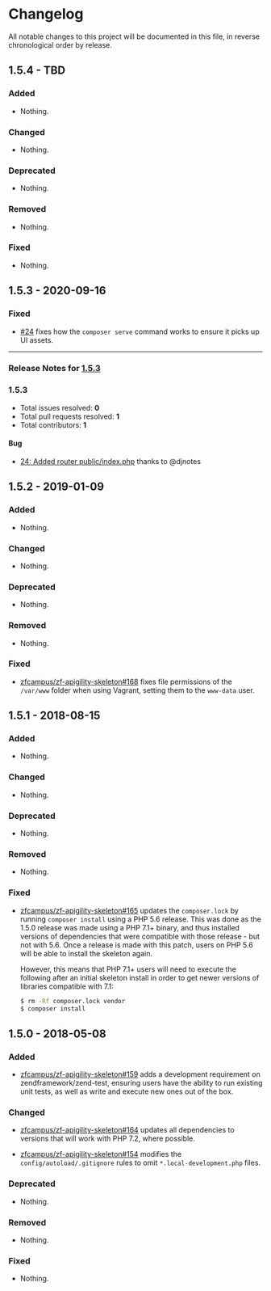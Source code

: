 # Changelog

All notable changes to this project will be documented in this file, in reverse chronological order by release.

## 1.5.4 - TBD

### Added

- Nothing.

### Changed

- Nothing.

### Deprecated

- Nothing.

### Removed

- Nothing.

### Fixed

- Nothing.

## 1.5.3 - 2020-09-16

### Fixed

- [#24](https://github.com/laminas-api-tools/api-tools-skeleton/pull/24) fixes how the `composer serve` command works to ensure it picks up UI assets.


-----

### Release Notes for [1.5.3](https://github.com/laminas-api-tools/api-tools-skeleton/milestone/1)



### 1.5.3

- Total issues resolved: **0**
- Total pull requests resolved: **1**
- Total contributors: **1**

#### Bug

 - [24: Added router public/index.php](https://github.com/laminas-api-tools/api-tools-skeleton/pull/24) thanks to @djnotes

## 1.5.2 - 2019-01-09

### Added

- Nothing.

### Changed

- Nothing.

### Deprecated

- Nothing.

### Removed

- Nothing.

### Fixed

- [zfcampus/zf-apigility-skeleton#168](https://github.com/zfcampus/zf-apigility-skeleton/pull/168) fixes file permissions of the `/var/www` folder when using Vagrant,
  setting them to the `www-data` user.

## 1.5.1 - 2018-08-15

### Added

- Nothing.

### Changed

- Nothing.

### Deprecated

- Nothing.

### Removed

- Nothing.

### Fixed

- [zfcampus/zf-apigility-skeleton#165](https://github.com/zfcampus/zf-apigility-skeleton/pull/165) updates the `composer.lock` by running `composer install` using a
  PHP 5.6 release.  This was done as the 1.5.0 release was made using a PHP 7.1+
  binary, and thus installed versions of dependencies that were compatible with
  those release - but not with 5.6.  Once a release is made with this patch,
  users on PHP 5.6 will be able to install the skeleton again.
  
  However, this means that PHP 7.1+ users will need to execute the following
  after an initial skeleton install in order to get newer versions of libraries
  compatible with 7.1:
  
  ```bash
  $ rm -Rf composer.lock vendor
  $ composer install
  ```

## 1.5.0 - 2018-05-08

### Added

- [zfcampus/zf-apigility-skeleton#159](https://github.com/zfcampus/zf-apigility-skeleton/pull/159) adds a development requirement on zendframework/zend-test, ensuring users
  have the ability to run existing unit tests, as well as write and execute new ones out of the box.

### Changed

- [zfcampus/zf-apigility-skeleton#164](https://github.com/zfcampus/zf-apigility-skeleton/pull/164) updates all dependencies to versions that will work with PHP 7.2, where possible.

- [zfcampus/zf-apigility-skeleton#154](https://github.com/zfcampus/zf-apigility-skeleton/pull/154) modifies the `config/autoload/.gitignore` rules to omit `*.local-development.php` files.

### Deprecated

- Nothing.

### Removed

- Nothing.

### Fixed

- Nothing.
